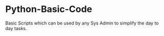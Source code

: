 # Python-Basic-Code
Basic Scripts which can be used by any Sys Admin to simplify the day to day tasks.
